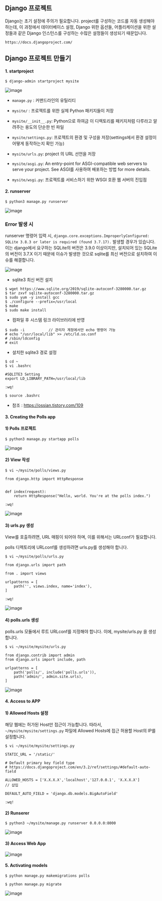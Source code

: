 ## Django 프로젝트

Django는 초기 설정에 주의가 필요합니다. project를 구성하는 코드를 자동 생성해야 하는데, 이 과정에서 데이터베이스 설정, Django 위한 옵션들, 어플리케이션을 위한 설정들과 같은 Django 인스턴스를 구성하는 수많은 설정들이 생성되기 때문입니다.

```
https://docs.djangoproject.com/
```

## Django 프로젝트 만들기

#### 1. startproject

```
$ django-admin startproject mysite
```

![image](https://user-images.githubusercontent.com/56064985/148037481-817adf43-67a8-4bd1-9559-779571978d97.png)


* ```manage.py``` : 커맨드라인의 유틸리티

* ```mysite/``` : 프로젝트를 위한 실제 Python 패키지들이 저장

* ```mysite/__init__.py```: Python으로 하여금 이 디렉토리를 패키지처럼 다루라고 알려주는 용도의 단순한 빈 파일 

* ```mysite/settings.py```: 프로젝트의 환경 및 구성을 저장(settings에서 환경 설정이 어떻게 동작하는지 확인 가능)

* ```mysite/urls.py```: project 의 URL 선언을 저장

* ```mysite/asgi.py```: An entry-point for ASGI-compatible web servers to serve your project. See ASGI를 사용하여 배포하는 방법 for more details.

* ```mysite/wsgi.py```: 프로젝트를 서비스하기 위한 WSGI 호환 웹 서버의 진입점


#### 2. runserver

```
$ python3 manage.py runserver
```

![image](https://user-images.githubusercontent.com/56064985/148042103-e89dec0c-5cdc-4a7a-896a-2c8e32264b10.png)


### Error 발생 시

runserver 명령어 입력 시, ```django.core.exceptions.ImproperlyConfigured: SQLite 3.8.3 or later is required (found 3.7.17).``` 발생할 경우가 있습니다. 이는 django에서 요구하는 SQLite의 버전은 3.9.0 이상이지만, 설치되어 있는 SQLite 의 버전이 3.7.X 이기 때문에 이슈가 발생한 것으로 sqlite를 최신 버전으로 설치하여 이슈를 해결합니다.

![image](https://user-images.githubusercontent.com/56064985/148043797-1895193f-104d-47e1-b1ef-c31119f53b6e.png)

* sqlite3 최신 버전 설치

```
$ wget https://www.sqlite.org/2019/sqlite-autoconf-3280000.tar.gz
$ tar zxvf sqlite-autoconf-3280000.tar.gz
$ sudo yum -y install gcc
$ ./configure --prefix=/usr/local
$ make
$ sudo make install
```

* 컴파일 후 시스템 링크 라이브러리에 반영

```
$ sudo -i           // 관리자 계정에서만 echo 명령어 가능
# echo "/usr/local/lib" >> /etc/ld.so.conf
# /sbin/ldconfig
# exit
```

* 설치한 sqlite3 경로 설정

```
$ cd ~
$ vi .bashrc

#SQLITE3 Setting
export LD_LIBRARY_PATH=/usr/local/lib

:wq!

$ source .bashrc
```

* 참조 : https://ossian.tistory.com/109


#### 3. Creating the Polls app

#### 1) Polls 프로젝트 

```
$ python3 manage.py startapp polls
```

![image](https://user-images.githubusercontent.com/56064985/148711093-196efb09-ba03-49a7-825b-696e0ce2c7b0.png)


#### 2) View 작성

```
$ vi ~/mysite/polls/views.py

from django.http import HttpResponse


def index(request):
    return HttpResponse("Hello, world. You're at the polls index.")
   
:wq!
```

![image](https://user-images.githubusercontent.com/56064985/148711630-3983b8b2-dfaa-45c4-bb69-0cd7c4cbfddf.png)


#### 3) urls.py 생성

View를 호출하려면, URL 매핑이 되어야 하며, 이를 위해서는 URLconf가 필요합니다.

polls 디렉토리에 URLconf를 생성하려면 urls.py를 생성해야 합니다.

```
$ vi ~/mysite/polls/urls.py

from django.urls import path

from . import views

urlpatterns = [
    path('', views.index, name='index'),
]

:wq!
```

![image](https://user-images.githubusercontent.com/56064985/148720186-d29dd6d5-1648-4424-8b45-ba095e611737.png)


#### 4) polls.urls 생성

 polls.urls 모듈에서 루트 URLconf를 지정해야 합니다. 이에, mysite/urls.py 을 생성합니다.

```
$ vi ~/mysite/mysite/urls.py

from django.contrib import admin
from django.urls import include, path

urlpatterns = [
    path('polls/', include('polls.urls')),
    path('admin/', admin.site.urls),
]
```

![image](https://user-images.githubusercontent.com/56064985/148720204-bfdd0941-47a8-4217-9261-6db09c67cbfd.png)


#### 4. Access to APP

#### 1) Allowed Hosts 설정

해당 웹에는 허가된 Host만 접근이 가능합니다. 따라서, ```~/mysite/mysite/settings.py``` 파일에 Allowed Hosts에 접근 허용할 Host의 IP를 설정합니다.

```
$ vi ~/mysite/mysite/settings.py

STATIC_URL = '/static/'

# Default primary key field type
# https://docs.djangoproject.com/en/3.2/ref/settings/#default-auto-field

ALLOWED_HOSTS = ['X.X.X.X','localhost','127.0.0.1', 'X.X.X.X']         // 삽입

DEFAULT_AUTO_FIELD = 'django.db.models.BigAutoField'

:wq!
```

#### 2) Runserer

```
$ python3 ~/mysite/manage.py runserver 0.0.0.0:8000
```

![image](https://user-images.githubusercontent.com/56064985/148721194-ee3df84a-0c4f-486a-997d-cbaf60f72c16.png)


#### 3) Access Web App

![image](https://user-images.githubusercontent.com/56064985/148721236-4a57c52f-b07c-48db-a360-2288f0ddcad6.png)



#### 5. Activating models


```
$ python manage.py makemigrations polls
```





```
$ python manage.py migrate
```

![image](https://user-images.githubusercontent.com/56064985/148744327-774320bf-c8bc-42c5-b04c-4c9c6dc931cb.png)

